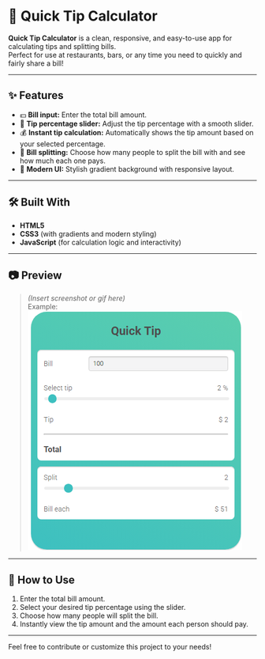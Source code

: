 # 💸 Quick Tip Calculator

**Quick Tip Calculator** is a clean, responsive, and easy-to-use app for calculating tips and splitting bills.  
Perfect for use at restaurants, bars, or any time you need to quickly and fairly share a bill!

---

## ✨ Features

- 💵 **Bill input:** Enter the total bill amount.
- 🧮 **Tip percentage slider:** Adjust the tip percentage with a smooth slider.
- 💰 **Instant tip calculation:** Automatically shows the tip amount based on your selected percentage.
- 👥 **Bill splitting:** Choose how many people to split the bill with and see how much each one pays.
- 🎨 **Modern UI:** Stylish gradient background with responsive layout.

---

## 🛠️ Built With

- **HTML5**
- **CSS3** (with gradients and modern styling)
- **JavaScript** (for calculation logic and interactivity)

---

## 📷 Preview

> *(Insert screenshot or gif here)*  
> Example:  
> ![App Preview](./aa5b1d91-1efc-4187-8ecd-761ae2c76888.png)

---

## 🚀 How to Use

1. Enter the total bill amount.
2. Select your desired tip percentage using the slider.
3. Choose how many people will split the bill.
4. Instantly view the tip amount and the amount each person should pay.

---

Feel free to contribute or customize this project to your needs!
